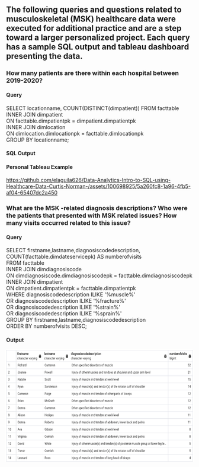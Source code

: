 ## The following queries and questions related to musculoskeletal (MSK) healthcare data were executed for additional practice and are a step toward a larger personalized project. Each query has a sample SQL output and tableau dashboard presenting the data. 

###  How many patients are there within each hospital between 2019-2020?
#### Query
SELECT locationname, COUNT(DISTINCT(dimpatient)) FROM facttable
<br>INNER JOIN dimpatient
<br>ON facttable.dimpatientpk = dimpatient.dimpatientpk
<br>INNER JOIN dimlocation
<br>ON dimlocation.dimlocationpk = facttable.dimlocationpk
<br>GROUP BY locationname; 

#### SQL Output


#### Personal Tableau Example

https://github.com/elaguila626/Data-Analytics-Intro-to-SQL-using-Healthcare-Data-Curtis-Norman-/assets/100698925/5a260fc8-1a96-4fb5-af04-65407dc2a450

###  What are the MSK -related diagnosis descriptions? Who were the patients that presented with MSK related issues? How many visits occurred related to this issue? 
#### Query
SELECT firstname,lastname,diagnosiscodedescription, 
<br>COUNT(facttable.dimdateservicepk) AS numberofvisits
<br>FROM facttable
<br>INNER JOIN dimdiagnosiscode
<br>ON dimdiagnosiscode.dimdiagnosiscodepk = facttable.dimdiagnosiscodepk
<br>INNER JOIN dimpatient
<br>ON dimpatient.dimpatientpk = facttable.dimpatientpk
<br>WHERE diagnosiscodedescription ILIKE '%muscle%'
<br>OR diagnosiscodedescription ILIKE '%fracture%'
<br>OR diagnosiscodedescription ILIKE '%strain%'
<br>OR diagnosiscodedescription ILIKE '%sprain%'
<br>GROUP BY firstname,lastname,diagnosiscodedescription
<br>ORDER BY numberofvisits DESC;
#### Output
<img src="MSKpatients.png" alt="MSKpatients" style="width:600px;height:300px;">

